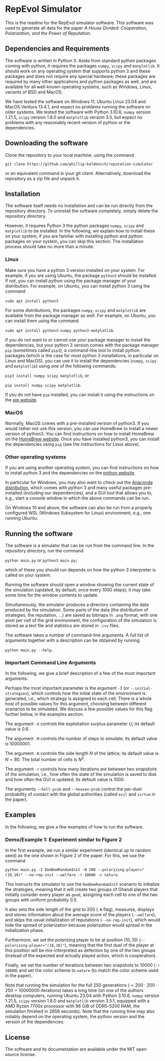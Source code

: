 # RepEvol Simulator
This is the readme for the RepEvol simulator software.
This software was used to generate all data for the paper
_A House Divided: Cooperation, Polarization, and the Power of Reputation_.

## Dependencies and Requirements
The software is written in Python 3.
Aside from standard python packages coming with python, it requires the packages `numpy`, `scipy` and `matplotlib`.
It should work on any operating system that supports python 3 and these packages and does not require any special hardware;
these packages are required by many other applications and python packages as well,
and are available for all well-known operating systems, such as Windows, Linux,
variants of BSD and MacOS.

We have tested the software on Windows 11, Ubuntu Linux 23.04 and MacOS Ventura 13.4.1,
and expect no problems running the software on older systems.
We tested the software with Python 3.10.6, `numpy` version 1.21.5, `scipy` version 1.8.0 and `matplotlib` version 3.5, but expect no problems with any reasonably recent version of
python or the dependencies.

## Downloading the software
Clone the repository to your local machine, using the command

```git clone https://github.com/phillip-keldenich/reputation-simulator```

or an equivalent command in your git client.
Alternatively, download the repository as a zip file and unpack it.

## Installation
The software itself needs no installation and can be run directly from the repository directory.
To uninstall the software completely, simply delete the repository directory.

However, it requires Python 3 the python packages `numpy`, `scipy` and `matplotlib` to be installed.
In the following, we explain how to install these
on your system; if you are familiar with installing
python and python packages on your system, you can skip this section.
The installation process should take no more than a minute.

### Linux
Make sure you have a python 3 version installed on your system.
For example, if you are using Ubuntu, the package `python3` should be installed.
If not, you can install python using the package manager of your distribution.
For example, on Ubuntu, you can install python 3 using the command

```sudo apt install python3```.

For some distributions, the packages `numpy`, `scipy` and `matplotlib` are available from the package manager as well.
For example, on Ubuntu, you can install them using the command

```sudo apt install python3-numpy python3-matplotlib```.

If you do not want to or cannot use your package manager to install the dependencies,
but your python 3 version comes with the package manager `pip` (sometimes called `pip3`), a command-line tool to install python packages (which is the case for most python 3 installations, in particular on Linux and MacOS),
you can use it to install the dependencies (`numpy`, `scipy` and `matplotlib`) using one of the following commands:

```pip3 install numpy scipy matplotlib```, or

```pip install numpy scipy matplotlib```.

If you do not have `pip` installed, you can install it using the instructions on the [pip website](https://pip.pypa.io/en/stable/installing/).

### MacOS
Normally, MacOS comes with a pre-installed version of python3. If you would rather not use this version, you can use HomeBrew to install a newer version of python3. You can find instructions on how to install HomeBrew on the [HomeBrew website](https://brew.sh/). Once you have installed python3, you can install the dependencies using `pip` (see the instructions for Linux above).

### Other operating systems
If you are using another operating system, you can find instructions on how to install python 3 and the dependencies on the [python website](https://www.python.org/downloads/). 

In particular for Windows, you may also want to check out the [Anaconda distribution](https://www.anaconda.com/products/individual), which comes with python 3 and many useful packages pre-installed (including our dependencies), and a GUI tool that allows you to, e.g., start a console window in which the above commands can be run.

On Windows 10 and above, the software can also be run from a properly configured WSL (Windows Subsystem for Linux) environment, e.g., one running Ubuntu.

## Running the software
The software is a simulator that can be run from the command line.
In the repository directory, run the command

```python main.py``` or ```python3 main.py```;

which of these you should run depends on how the python 3 interpreter is called on your system.

Running the software should open a window showing the current state of the simulation (updated, by default, once every 1000 steps); it may take some time for the window contents to update.

Simultaneously, the simulator produces a directory
containing the data produced by the simulation.
Some parts of the data (the distribution of strategies, the reputation, ...) are saved as bitmaps in `.png` format, with one pixel per cell of the grid environment; the configuration of the simulation is stored as a text file and statistics are stored in `.csv` files.

The software takes a number of command-line arguments.
A full list of arguments together with a description can be obtained by running

```python main.py --help```.

### Important Command Line Arguments
In the following, we give a brief description of a few of the most important arguments.

Perhaps the most important parameter is the argument `-I` (or `--initial-strategies`), which controls how the initial state of the environment is generated, i.e., which strategy is assigned to each cell.
There is a whole host of possible values for this argument, choosing between different scenarios to be simulated.
We discuss a few possible values for this flag further below, in the examples section.

The argument `-U` controls the exploitation surplus parameter $U$; its default value is $0.6$.

The argument `-M` controls the number of steps to simulate; its default value is $10000001$.

The argument `-N` controls the side length $N$ of the lattice; its default value is $N = 80$. The total number of cells is $N^2$.

The argument `-r` controls how many iterations are between two _snapshots_ of the simulation, i.e., how often the state of the simulation is saved to disk and how often the GUI is updated; its default value is $1000$.

The arguments `--hell-prob` and `--heaven-prob` control the per-duel probability of contact with the global authorities (called `evil` and `virtue` in the paper).

## Examples
In the following, we give a few examples of how to run the software.

### Demo/Example 1: Experiment similar to Figure 2
In the first example, we run a similar experiment (identical up to random seed) as the one shown in Figure 2 of the paper.
For this, we use the command

```python main.py -I DemDemRandomInit -N 200 --polarizing-player="(10,10)" --no-rep-init --welfare -r 10000 -c nature```.

This instructs the simulator to use the `DemDemRandomInit` scenario to initialize the strategies, meaning that it will create two groups of Ghandi players that initially consider every player as `good`, assigning each cell to one of the two groups with uniform probability $0.5$.

It also sets the side length of the grid to 200 (`-N` flag), measures, displays and stores information about the average score of the players (`--welfare`), and skips the usual initialization of reputations (`--no-rep-init`), which would hide the spread of polarization because polarization would spread in the initialization phase.

Furthermore, we set the polarizing player to be at position $(10,10)$ (`--polarizing-player="(10,10)"`), meaning that the first duel of the player at this position will be mis-interpreted as defection by one of the two groups (instead of the expected and actually played action, which is cooperation).

Finally, we set the number of iterations between two snapshots to 10000 (`-r 10000`) and set the color scheme to `nature` (to match the color scheme used in the paper).

Note that running the simulation for the full $250$ generations ($=200 \cdot 200\cdot 250 = 10000000$ iterations) takes a long time (on one of the authors desktop computers, running Ubuntu 23.04 with Python 3.10.6, `numpy` version 1.21.5, `scipy` version 1.8.0 and `matplotlib` version 3.5.1, equipped with a AMD Ryzen 7700x processor with 96 GiB of DDR5-5200 RAM, the simulation finished in 2856 seconds).
Note that the running time may also notably depend on the operating system, the python version and the version of the dependencies.

## License
The software and its documentation are available under the MIT open source license.
